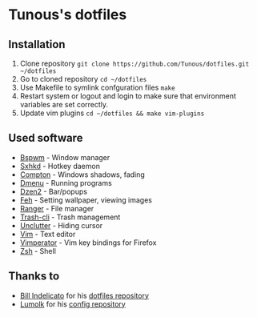 Tunous's dotfiles
=================

Installation
------------

1. Clone repository `git clone https://github.com/Tunous/dotfiles.git ~/dotfiles`
2. Go to cloned repository `cd ~/dotfiles`
3. Use Makefile to symlink confguration files `make`
4. Restart system or logout and login to make sure that environment variables are set correctly.
5. Update vim plugins `cd ~/dotfiles && make vim-plugins`

Used software
-------------

* [Bspwm](https://github.com/baskerville/bspwm) - Window manager
* [Sxhkd](https://github.com/baskerville/sxhkd) - Hotkey daemon
* [Compton](https://github.com/chjj/compton) - Windows shadows, fading
* [Dmenu](http://tools.suckless.org/dmenu/) - Running programs
* [Dzen2](https://github.com/robm/dzen) - Bar/popups
* [Feh](http://feh.finalrewind.org/) - Setting wallpaper, viewing images
* [Ranger](http://ranger.nongnu.org/) - File manager
* [Trash-cli](https://github.com/andreafrancia/trash-cli) - Trash management
* [Unclutter](https://www.archlinux.org/packages/?name=unclutter) - Hiding cursor
* [Vim](http://www.vim.org/) - Text editor
* [Vimperator](http://www.vimperator.org/) - Vim key bindings for Firefox
* [Zsh](http://www.zsh.org/) - Shell

Thanks to
---------

* [Bill Indelicato](http://www.windelicato.com/) for his [dotfiles repository](https://github.com/windelicato/dotfiles)
* [Lumolk](https://github.com/lumolk) for his [config repository](https://github.com/lumolk/config)
